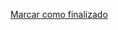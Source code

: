 <a onclick="test()" href="http://147.182.201.108:8080/finish/process-execution" target="_parent" class="btn primary-btn">Marcar como finalizado</a>
